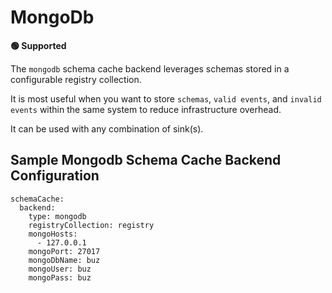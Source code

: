 # MongoDb

**🟢 Supported**

The `mongodb` schema cache backend leverages schemas stored in a configurable registry collection.

It is most useful when you want to store `schemas`, `valid events`, and `invalid events` within the same system to reduce infrastructure overhead.

It can be used with any combination of sink(s).


## Sample Mongodb Schema Cache Backend Configuration

```
schemaCache:
  backend:
    type: mongodb
    registryCollection: registry
    mongoHosts:
      - 127.0.0.1
    mongoPort: 27017
    mongoDbName: buz
    mongoUser: buz
    mongoPass: buz
```
